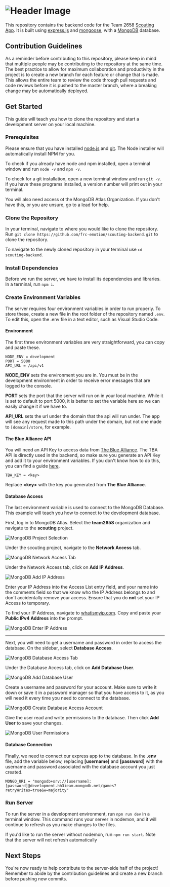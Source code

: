 # ![Header Image](docs/assets/header.png)

This repository contains the backend code for the Team 2658 [Scouting App](https://github.com/frc-emotion/scouting-frontend). It is built using [express.js](https://expressjs.com) and [mongoose](https://mongoosejs.com/), with a [MongoDB](https://mongodb.com) database.

## Contribution Guidelines

As a reminder before contributing to this repository, please keep in mind that multiple people may be contributing to the repository at the same time. The best practice to allow for maximum collaboration and productivity in the project is to create a new branch for each feature or change that is made. This allows the entire team to review the code through pull requests and code reviews before it is pushed to the master branch, where a breaking change may be automatically deployed.

## Get Started

This guide will teach you how to clone the repository and start a development server on your local machine.

### Prerequisites

Please ensure that you have installed [node.js](https://nodejs.org/en/) and [git](https://git-scm.com/downloads). The Node installer will automatically install NPM for you.

To check if you already have node and npm installed, open a terminal window and run `node -v` and `npm -v`.

To check for a git installation, open a new terminal window and run `git -v`. If you have these programs installed, a version number will print out in your terminal.

You will also need access ot the MongoDB Atlas Organization. If you don't have this, or you are unsure, go to a lead for help.

### Clone the Repository

In your terminal, navigate to where you would like to clone the repository. Run `git clone https://github.com/frc-emotion/scouting-backend.git` to clone the repository.

To navigate to the newly cloned repository in your terminal use `cd scouting-backend`.

### Install Dependencies

Before we run the server, we have to install its dependencies and libraries. In a terminal, run ```npm i```.

### Create Environment Variables

The server requires four environment variables in order to run properly. To store these, create a new file in the root folder of the repository named `.env`. To edit this, open the .env file in a text editor, such as Visual Studio Code.

#### Environment

The first three environment variables are very straightforward, you can copy and paste these.

```shell
NODE_ENV = development
PORT = 5000
API_URL = /api/v1
```

**NODE_ENV** sets the environment you are in. You must be in the development environment in order to receive error messages that are logged to the console.

**PORT** sets the port that the server will run on in your local machine. While it is set to default to port 5000, it is better to set the variable here so we can easily change it if we have to.

**API_URL** sets the url under the domain that the api will run under. The app will see any request made to this path under the domain, but not one made to `[domain]/store`, for example.

#### The Blue Alliance API

You will need an API Key to access data from [The Blue Alliance](https://www.thebluealliance.com/). The TBA API is directly used in the backend, so make sure you generate an API Key and add it to your environment variables. If you don't know how to do this, you can find a guide [here](https://www.thebluealliance.com/apidocs#:~:text=api/v3.-,Authentication,by%20simply%20navigating%20to%20an%20API%20URL%20in%20your%20web%20browser,-Caching).

```shell
TBA_KEY = <key>
```

Replace **\<key>** with the key you generated from **The Blue Alliance**.

#### Database Access

The last environment variable is used to connect to the MongoDB Database. This example will teach you how to connect to the development database.

First, log in to MongoDB Atlas. Select the **team2658** organization and navigate to the **scouting** project.

![MongoDB Project Selection](docs/assets/mongo-select-project.png)

Under the scouting project, navigate to the **Network Access** tab.

![MongoDB Network Access Tab](docs/assets/network-1.png)

Under the Network Access tab, click on **Add IP Address**.

![MongoDB Add IP Address](docs/assets/network-2.png)

Enter your IP Address into the Access List entry field, and your name into the comments field so that we know who the IP Address belongs to and don't accidentally remove your access. Ensure that you do **not** set your IP Access to temporary.

To find your IP Address, navigate to [whatismyip.com](https://www.whatismyip.com/). Copy and paste your **Public IPv4 Address**  into the prompt.

![MongoDB Enter IP Address](docs/assets/network-3.png)

---

Next, you will need to get a username and password in order to access the database. On the sidebar, select **Database Access**.

![MongoDB Database Access Tab](docs/assets/access-1.png)

Under the Database Access tab, click on **Add Database User**.

![MongoDB Add Database User](docs/assets/access-2.png)

Create a username and password for your account. Make sure to write it down or save it in a password manager so that you have access to it, as you will need it every time you need to connect to the database.

![MongoDB Create Database Access Account](docs/assets/access-3.png)

Give the user read and write permissions to the database. Then click **Add User** to save your changes.

![MongoDB User Permissions](docs/assets/access-4.png)

#### Database Connection

Finally, we need to connect our express app to the database. In the **.env** file, add the variable below, replacing **[username]** and **[password]** with the username and password associated with the database account you just created.

```shell
MONGO_URI = "mongodb+srv://[username]:[password]@development.hh3ieam.mongodb.net/games?retryWrites=true&w=majority"
```

### Run Server

To run the server in a development environment, run `npm run dev` in a terminal window. This command runs your server in nodemon, and it will continue to refresh as you make changes to the files.

If you'd like to run the server without nodemon, run `npm run start`. Note that the server will not refresh automatically

## Next Steps

You're now ready to help contribute to the server-side half of the project! Remember to abide by the contribution guidelines and create a new branch before pushing new commits.
